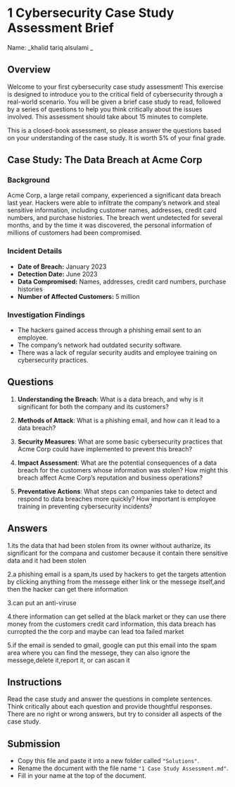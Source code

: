 # 1 Cybersecurity Case Study Assessment Brief

Name: _khalid tariq alsulami _

## Overview

Welcome to your first cybersecurity case study assessment! This exercise is designed to introduce you to the critical field of cybersecurity through a real-world scenario. You will be given a brief case study to read, followed by a series of questions to help you think critically about the issues involved. This assessment should take about 15 minutes to complete.

This is a closed-book assessment, so please answer the questions based on your understanding of the case study. It is worth 5% of your final grade.

## Case Study: The Data Breach at Acme Corp

### Background

Acme Corp, a large retail company, experienced a significant data breach last year. Hackers were able to infiltrate the company’s network and steal sensitive information, including customer names, addresses, credit card numbers, and purchase histories. The breach went undetected for several months, and by the time it was discovered, the personal information of millions of customers had been compromised.

### Incident Details

- **Date of Breach:** January 2023
- **Detection Date:** June 2023
- **Data Compromised:** Names, addresses, credit card numbers, purchase histories
- **Number of Affected Customers:** 5 million

### Investigation Findings

- The hackers gained access through a phishing email sent to an employee.
- The company’s network had outdated security software.
- There was a lack of regular security audits and employee training on cybersecurity practices.

## Questions

1. **Understanding the Breach**: What is a data breach, and why is it significant for both the company and its customers?

2. **Methods of Attack**: What is a phishing email, and how can it lead to a data breach?

3. **Security Measures**: What are some basic cybersecurity practices that Acme Corp could have implemented to prevent this breach?

4. **Impact Assessment**: What are the potential consequences of a data breach for the customers whose information was stolen? How might this breach affect Acme Corp’s reputation and business operations?

5. **Preventative Actions**: What steps can companies take to detect and respond to data breaches more quickly? How important is employee training in preventing cybersecurity incidents?

## Answers

1.its the data that had been stolen from its owner without autharize, its significant for the compana and customer because it contain there sensitive data and it had been stolen

2.a phishing email is a spam,its used by hackers to get the targets attention by clicking anything from the messege either link or the messege itself,and then the hacker can get there information 

3.can put an anti-viruse 

4.there information can get selled at the black market or they can use there money from the customers credit card information, this data breach has curropted the the corp and maybe can lead toa failed market 

5.if the email is sended to gmail, google can put this email into the spam area where you can find the messege, they can also ignore the messege,delete it,report it, or can ascan it 

## Instructions

Read the case study and answer the questions in complete sentences.
Think critically about each question and provide thoughtful responses.
There are no right or wrong answers, but try to consider all aspects of the case study.

## Submission

- Copy this file and paste it into a new folder called `"Solutions"`.
- Rename the document with the file name `"1 Case Study Assessment.md"`.
- Fill in your name at the top of the document.
